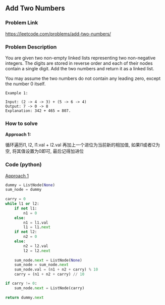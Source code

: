 ## Add Two Numbers

### Problem Link

https://leetcode.com/problems/add-two-numbers/

### Problem Description 

You are given two non-empty linked lists representing two non-negative integers. The digits are stored in reverse order and each of their nodes contain a single digit. Add the two numbers and return it as a linked list.

You may assume the two numbers do not contain any leading zero, except the number 0 itself.

```
Example 1: 

Input: (2 -> 4 -> 3) + (5 -> 6 -> 4)
Output: 7 -> 0 -> 8
Explanation: 342 + 465 = 807.

```

### How to solve 

**Approach 1:** 

循环遍历l1, l2, l1.val + l2.val 再加上一个进位为当前新的相加值, 如果l1或者l2为空, 将其值设置为0即可, 最后记得加进位



### Code (python)

[Approach 1](https://github.com/yanray/leetcode/blob/master/problems/0002Add_Two_Numbers/0002Add_Two_Numbers1.py)

```python
dummy = ListNode(None)
sum_node = dummy
    
carry = 0
while l1 or l2:
    if not l1:
        n1 = 0
    else:
        n1 = l1.val
        l1 = l1.next
    if not l2:
        n2 = 0
    else:
        n2 = l2.val
        l2 = l2.next
        
    sum_node.next = ListNode(None)
    sum_node = sum_node.next
    sum_node.val = (n1 + n2 + carry) % 10
    carry = (n1 + n2 + carry) // 10

if carry != 0:
    sum_node.next = ListNode(carry)
    
return dummy.next
```
